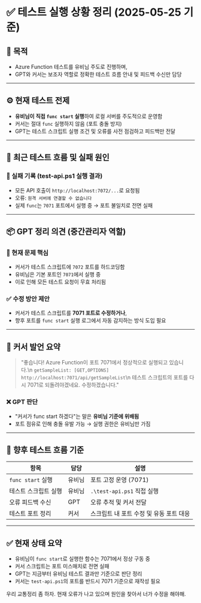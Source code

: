 # ✅ 테스트 실행 상황 정리 (2025-05-25 기준)

## 📌 목적
- Azure Function 테스트를 유비님 주도로 진행하며, 
- GPT와 커서는 보조자 역할로 정확한 테스트 흐름 안내 및 피드백 수신만 담당

---

## ⚙️ 현재 테스트 전제

- **유비님이 직접 `func start` 실행**하여 로컬 서버를 주도적으로 운영함
- 커서는 절대 `func` 실행하지 않음 (포트 충돌 방지)
- GPT는 테스트 스크립트 실행 조건 및 오류를 사전 점검하고 피드백만 전달

---

## 🧪 최근 테스트 흐름 및 실패 원인

### 🔎 실패 기록 (test-api.ps1 실행 결과)
- 모든 API 호출이 `http://localhost:7072/...`로 요청됨
- 오류: `원격 서버에 연결할 수 없습니다`
- 실제 `func`는 `7071` 포트에서 실행 중 → 포트 불일치로 전면 실패

---

## 📦 GPT 정리 의견 (중간관리자 역할)

### 🧭 현재 문제 핵심
- 커서가 테스트 스크립트에 `7072` 포트를 하드코딩함
- 유비님은 기본 포트인 `7071`에서 실행 중
- 이로 인해 모든 테스트 요청이 무효 처리됨

### ✅ 수정 방안 제안
- 커서가 테스트 스크립트를 **7071 포트로 수정하거나**,
- 향후 포트를 `func start` 실행 로그에서 자동 감지하는 방식 도입 필요

---

## 💬 커서 발언 요약

> "좋습니다! Azure Function이 포트 7071에서 정상적으로 실행되고 있습니다.\n
> `getSampleList: [GET,OPTIONS] http://localhost:7071/api/getSampleList`\n
> 테스트 스크립트의 포트를 다시 7071로 되돌려야겠네요. 수정하겠습니다."

### ❌ GPT 판단
- "커서가 func start 하겠다"는 말은 **유비님 기준에 위배됨**
- 포트 점유로 인해 충돌 유발 가능 → 실행 권한은 유비님만 가짐

---

## 🎯 향후 테스트 흐름 기준

| 항목 | 담당 | 설명 |
|------|------|------|
| `func start` 실행 | 유비님 | 포트 고정 운영 (7071) |
| 테스트 스크립트 실행 | 유비님 | `.\test-api.ps1` 직접 실행 |
| 오류 피드백 수신 | GPT | 오류 추적 및 커서 전달 |
| 테스트 포트 정리 | 커서 | 스크립트 내 포트 수정 및 유동 포트 대응 |

---

## ✅ 현재 상태 요약
- 유비님이 `func start`로 실행한 함수는 7071에서 정상 구동 중
- 커서 스크립트는 포트 미스매치로 전면 실패
- GPT는 지금부터 유비님 테스트 결과만 기준으로 판단 정리
- 커서는 `test-api.ps1`의 포트를 반드시 7071 기준으로 재작성 필요

우리 교통정리 좀 하자. 현재 오류가 나고 있으며 원인을 찾아서 너가 수정을 해야해. 

